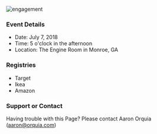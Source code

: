 ![engagement]( wedding/IMG_20180106_101707.jpg)
### Event Details
- Date: July 7, 2018
- Time: 5 o'clock in the afternoon
- Location: The Engine Room in Monroe, GA

### Registries
- Target
- Ikea
- Amazon

### Support or Contact

Having trouble with this Page? Please contact Aaron Orquia (aaron@orquia.com)
